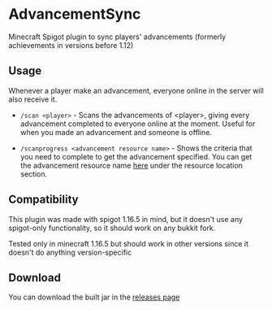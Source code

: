 # AdvancementSync

Minecraft Spigot plugin to sync players' advancements (formerly achievements in versions before 1.12)

## Usage

Whenever a player make an advancement, everyone online in the server will also receive it.

- `/scan <player>` - Scans the advancements of \<player>, giving every advancement completed to everyone online at the moment.
  Useful for when you made an advancement and someone is offline.

- `/scanprogress <advancement resource name>` - Shows the criteria that you need to complete to get the advancement specified.
  You can get the advancement resource name [here](https://minecraft.fandom.com/wiki/Advancement#:~:text=and%20data%20packs.-,List%20of%20advancements,-Minecraft) under the resource location section.

## Compatibility

This plugin was made with spigot 1.16.5 in mind, but it doesn't use any spigot-only functionality, so it should work on any bukkit fork.

Tested only in minecraft 1.16.5 but should work in other versions since it doesn't do anything version-specific

## Download

You can download the built jar in the [releases page](https://github.com/daviirodrig/advancementsync/releases)
